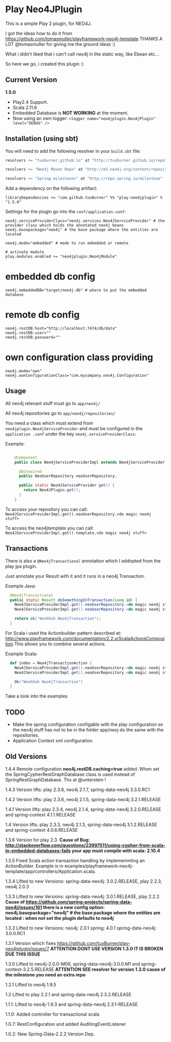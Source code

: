 # Play Neo4JPlugin

This is a simple Play 2 plugin, for NEO4J.

I got the ideas how to do it from https://github.com/tomasmuller/playframework-neo4j-template THANKS A LOT @tomasmuller for giving me the ground ideas :)

What i didn't liked that i can't call neo4j in the static way, like Ebean etc...

So here we go, i created this plugin :)

## Current Version

**1.5.0**

* Play2.4 Support.
* Scala 2.11.6
* Embedded Database is **NOT WORKING** at the moment. 
* Now using an own logger: ```<logger name="neo4jplugin.Neo4jPlugin" level="DEBUG" />```


## Installation (using sbt)

You will need to add the following resolver in your `build.sbt` file:

```scala
resolvers += "tuxburner.github.io" at "http://tuxburner.github.io/repo"

resolvers += "Neo4j Maven Repo" at "http://m2.neo4j.org/content/repositories/releases"

resolvers += "Spring milestones" at "http://repo.spring.io/milestone"
```

Add a dependency on the following artifact:

```
libraryDependencies += "com.github.tuxBurner" %% "play-neo4jplugin" % "1.5.0"
```

Settings for the plugin go into the `conf/application.conf`:
```
neo4j.serviceProviderClass="neo4j.services.Neo4JServiceProvider" # the provider class which holds the annotated neo4j beans
neo4j.basepackage="neo4j" # the base package where the entities are located

neo4j.mode="embedded" # mode to run embedded or remote

# activate module
play.modules.enabled += "neo4jplugin.Neo4jModule"
```

# embedded db config
```
neo4j.embeddedDB="target/neo4j-db" # where to put the embedded database
```

# remote db config
```
neo4j.restDB.host="http://localhost:7474/db/data"
neo4j.restDB.user=""
neo4j.restDB.password=""
```

# own configuration class providing
```
neo4j.mode="own"
neo4j.ownConfigurationClass="com.mycompany.neo4j.Configuration"
```

## Usage

All neo4j relevant stuff must go to `app/neo4j/`

All neo4j repositories go to `app/neo4j/repositories/`


You need a class which must extend from `neo4jplugin.Neo4jServiceProvider` and must be configured in the `application
.conf` under the key `neo4j.serviceProviderClass`:

Example:
```java

    @Component
    public class Neo4jServiceProviderImpl extends Neo4jServiceProvider {

      @Autowired
      public NeoUserRepository neoUserRepository;

      public static Neo4JServiceProvider get() {
        return Neo4JPlugin.get();
      }
    }
```

To access your repository you can call: `Neo4JServiceProviderImpl.get().neoUserRepository.<do magic neo4j stuff>`

To access the neo4jtemplate you can call: `Neo4JServiceProviderImpl.get().template.<do magic neo4j stuff>`

## Transactions

There is also a `@Neo4jTransactional` annotation which I addopted from the play jpa plugin.

Just annotate your Result with it and it runs in a neo4j Transaction.

Example Java:
```java
  @Neo4jTransactional
  public static Result doSomethingInTransaction(Long id) {
    Neo4JServiceProviderImpl.get().neoUserRepository.<do magic neo4j stuff>
    Neo4JServiceProviderImpl.get().neoUserRepository.<do magic neo4j stuff>

    return ok("Woohhoh Neo4jTransaction");
  }  
```

For Scala i used the Actionbuilder pattern described at: http://www.playframework.com/documentation/2.2.x/ScalaActionsComposition
This allows you to combine several actions.

Example Scala:
```scala
  def index = Neo4jTransactionAction {
    Neo4JServiceProviderImpl.get().neoUserRepository.<do magic neo4j stuff>
    Neo4JServiceProviderImpl.get().neoUserRepository.<do magic neo4j stuff>

    Ok("Woohhoh Neo4jTransaction")
  }
```

Take a look into the examples


## TODO

* Make the spring configuration configable with the play configuration so the neo4j stuff has not to be in the folder 
app/neoj do the same with the repositories.
* Application Context xml configuration.


## Old Versions

1.4.4 Remote configuration **neo4j.restDB.caching=true** added. When set the SpringCypherRestGraphDatabase class is used instead of SpringRestGraphDatabase. Thx at @unterstein !

1.4.3 Version lifts: play 2.3.8, neo4j 2.1.7, spring-data-neo4j 3.3.0.RC1

1.4.2 Version lifts: play 2.3.6, neo4j 2.1.5, spring-data-neo4j 3.2.1.RELEASE

1.4.1   Version lifts: play 2.3.4, neo4j 2.1.4, spring-data-neo4j 3.2.0.RELEASE and spring-context 4.1.1.RELEASE

1.4   Version lifts: play 2.3.3, neo4j 2.1.3, spring-data-neo4j 3.1.2.RELEASE and spring-context 4.0.6.RELEASE

1.3.6 Version for play 2.3. **Cause of Bug: http://stackoverflow.com/questions/23997511/using-cypher-from-scala-in-embedded-databases-fails your app must compile with scala: 2.10.4**

1.3.5 Fixed Scala action transaction handling by implememnting an ActionBuilder. Example is in examples/playframework-neo4j-template/app/controllers/Application.scala.

1.3.4 Lifted to new Versions: spring-data-neo4j: 3.0.2.RELEASE, play 2.2.3, neo4j 2.0.3

1.3.3 Lifted to new Versions: spring-data-neo4j: 3.0.1.RELEASE, play 2.2.2 **Cause of https://github.com/spring-projects/spring-data-neo4j/issues/161 there is a new config option: neo4j.basepackage="neo4j" # the base package where the entities are located : when not set the plugin defaults to neo4j**

1.3.2 Lifted to new Versions: neo4j: 2.0.1 spring: 4.0.1 spring-data-neo4j: 3.0.0.RC1

1.3.1  Version which fixes https://github.com/tuxBurner/play-neo4jplugin/issues/7 **ATTENTION DONT  USE VERSION 1.3.0 IT IS BROKEN DUE THIS ISSUE**

1.3.0  Lifted to neo4j-2.0.0-M06, spring-data-neo4j-3.0.0.M1 and spring-context-3.2.5.RELEASE **ATTENTION SEE  resolver for version 1.3.0 cause of the milestone you need an extra repo**

1.2.1  Lifted to neo4j 1.9.5

1.2    Lifted to play 2.2.1 and spring-data-neo4j 2.3.2.RELEASE

1.1.1: Lifted to neo4j-1.9.3 and spring-data-neo4j 2.3.1-RELEASE

1.1.0: Added controller for transactional scala

1.0.7: RestConfiguration and added AuditingEventListener

1.0.2: New Spring-Data-2.2.2 Version Dep.

